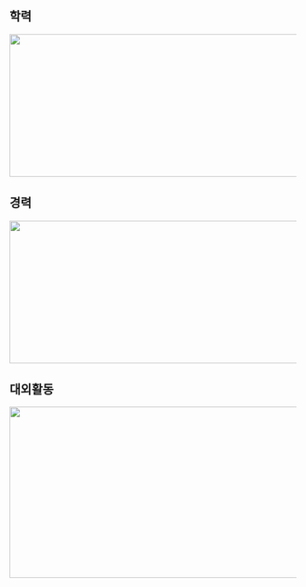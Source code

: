 ## 학력
<img src="https://user-images.githubusercontent.com/69491771/90853085-1a1dcb00-e3b4-11ea-9e98-c993b126b649.png" width="900" height="250">

## 경력
<img src="https://user-images.githubusercontent.com/69491771/90853448-222a3a80-e3b5-11ea-83c3-f35b56aebc72.png" width="900" height="250">

## 대외활동
<img src="https://user-images.githubusercontent.com/69491771/90853481-32421a00-e3b5-11ea-8a2a-6ff64753ea61.png" width="900" height="300">
